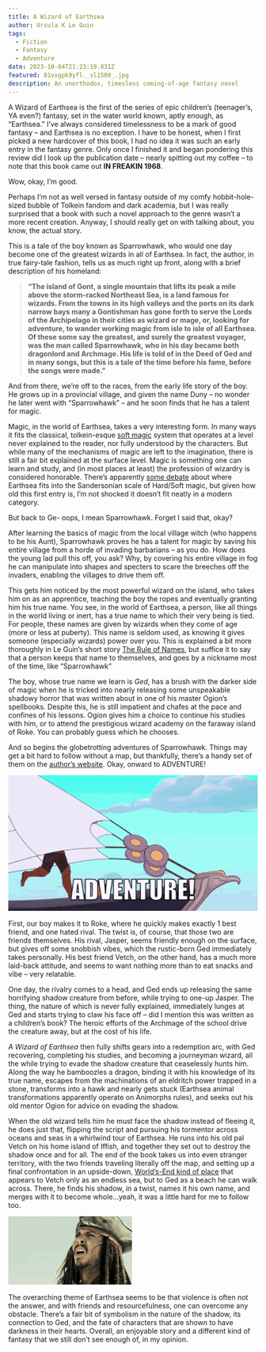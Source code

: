 ```yaml
---
title: A Wizard of Earthsea
author: Ursula K Le Guin
tags:
  - Fiction
  - Fantasy
  - Adventure
date: 2023-10-04T21:23:19.831Z
featured: 81vxgpk9yfl._sl1500_.jpg
description: An unorthodox, timesless coming-of-age fantasy novel
---
```

A Wizard of Earthsea is the first of the series of epic children’s (teenager’s, YA even?) fantasy, set in the water world known, aptly enough, as “Earthsea.” I’ve always considered timelessness to be a mark of good fantasy – and Earthsea is no exception. I have to be honest, when I first picked a new hardcover of this book, I had no idea it was such an early entry in the fantasy genre. Only once I finished it and began pondering this review did I look up the publication date – nearly spitting out my coffee – to note that this book came out **IN FREAKIN 1968**. 

Wow, okay, I’m good.

Perhaps I’m not as well versed in fantasy outside of my comfy hobbit-hole-sized bubble of Tolkein fandom and dark academia, but I was really surprised that a book with such a novel approach to the genre wasn’t a more recent creation. Anyway, I should really get on with talking about, you know, the actual story.

This is a tale of the boy known as Sparrowhawk, who would one day become one of the greatest wizards in all of Earthsea. In fact, the author, in true fairy-tale fashion, tells us as much right up front, along with a brief description of his homeland:

> **“The island of Gont, a single mountain that lifts its peak a mile above the storm-racked Northeast Sea, is a land famous for wizards. From the towns in its high valleys and the ports on its dark narrow bays many a Gontishman has gone forth to serve the Lords of the Archipelago in their cities as wizard or mage, or, looking for adventure, to wander working magic from isle to isle of all Earthsea. Of these some say the greatest, and surely the greatest voyager, was the man called Sparrowhawk, who in his day became both dragonlord and Archmage. His life is told of in the Deed of Ged and in many songs, but this is a tale of the time before his fame, before the songs were made.”**

And from there, we’re off to the races, from the early life story of the boy. He grows up in a provincial village, and given the name Duny – no wonder he later went with “Sparrowhawk” – and he soon finds that he has a talent for magic.

Magic, in the world of Earthsea, takes a very interesting form. In many ways it fits the classical, tolkein-esque [soft magic](https://habitwriting.com/hard-magic-vs-soft-magic/) system that operates at a level never explained to the reader, nor fully understood by the characters. But while many of the mechanisms of magic are left to the imagination, there is still a fair bit explained at the surface level. Magic is something one can learn and study, and (in most places at least) the profession of wizardry is considered honorable. There’s apparently [some debate](https://mythcreants.com/blog/building-earthsea-how-le-guin-laid-a-shaky-foundation-for-her-world/) about where Earthsea fits into the Sandersonian scale of Hard/Soft magic, but given how old this first entry is, I’m not shocked it doesn’t fit neatly in a modern category.

But back to Ge- oops, I mean Sparrowhawk. Forget I said that, okay?

After learning the basics of magic from the local village witch (who happens to be his Aunt), Sparrowhawk proves he has a talent for magic by saving his entire village from a horde of invading barbarians – as you do. How does the young lad pull this off, you ask? Why, by covering his entire village in fog he can manipulate into shapes and specters to scare the breeches off the invaders, enabling the villages to drive them off.

This gets him noticed by the most powerful wizard on the island, who takes him on as an apprentice, teaching the boy the ropes and eventually granting him his true name. You see, in the world of Earthsea, a person, like all things in the world living or inert, has a true name to which their very being is tied. For people, these names are given by wizards when they come of age (more or less at puberty). This name is seldom used, as knowing it gives someone (especially wizards) power over you. This is explained a bit more thoroughly in Le Guin’s short story [The Rule of Names](https://en.wikipedia.org/wiki/The_Rule_of_Names), but suffice it to say that a person keeps that name to themselves, and goes by a nickname most of the time, like “Sparrowhawk”

The boy, whose true name we learn is *Ged*, has a brush with the darker side of magic when he is tricked into nearly releasing some unspeakable shadowy horror that was written about in one of his master Ogion’s spellbooks. Despite this, he is still impatient and chafes at the pace and confines of his lessons. Ogion gives him a choice to continue his studies with him, or to attend the prestigious wizard academy on the faraway island of Roke. You can probably guess which he chooses.

And so begins the globetrotting adventures of Sparrowhawk. Things may get a bit hard to follow without a map, but thankfully, there’s a handy set of them on the [author’s website](https://www.ursulakleguin.com/maps-of-earthsea). Okay, onward to ADVENTURE!

![She-Ra adventure gif](adventure-shera.gif)

First, our boy makes it to Roke, where he quickly makes exactly 1 best friend, and one hated rival. The twist is, of course, that those two are friends themselves. His rival, Jasper, seems friendly enough on the surface, but gives off some snobbish vibes, which the rustic-born Ged immediately takes personally. His best friend Vetch, on the other hand, has a much more laid-back attitude, and seems to want nothing more than to eat snacks and vibe – very relatable.

One day, the rivalry comes to a head, and Ged ends up releasing the same horrifying shadow creature from before, while trying to one-up Jasper. The thing, the nature of which is never fully explained, immediately lunges at Ged and starts trying to claw his face off – did I mention this was written as a children’s book? The heroic efforts of the Archmage of the school drive the creature away, but at the cost of his life.

*A Wizard of Earthsea* then fully shifts gears into a redemption arc, with Ged recovering, completing his studies, and becoming a journeyman wizard, all the while trying to evade the shadow creature that ceaselessly hunts him. Along the way he bamboozles a dragon, binding it with his knowledge of its true name, escapes from the machinations of an eldritch power trapped in a stone, transforms into a hawk and nearly gets stuck (Earthsea animal transformations apparently operate on Animorphs rules), and seeks out his old mentor Ogion for advice on evading the shadow.

When the old wizard tells him he must face the shadow instead of fleeing it, he does just that, flipping the script and pursuing his tormentor across oceans and seas in a whirlwind tour of Earthsea. He runs into his old pal Vetch on his home island of Iffish, and together they set out to destroy the shadow once and for all. The end of the book takes us into even stranger territory, with the two friends traveling literally off the map, and setting up a final confrontation in an upside-down, [World’s-End kind of place](https://en.wikipedia.org/wiki/List_of_locations_in_Pirates_of_the_Caribbean#Davy_Jones'_Locker) that appears to Vetch only as an endless sea, but to Ged as a beach he can walk across. There, he finds his shadow, in a twist, names it his own name, and merges with it to become whole…yeah, it was a little hard for me to follow too.

![Jack Sparrow confused, then running](giphy.gif)

The overarching theme of Earthsea seems to be that violence is often not the answer, and with friends and resourcefulness, one can overcome any obstacle. There’s a fair bit of symbolism in the nature of the shadow, its connection to Ged, and the fate of characters that are shown to have darkness in their hearts. Overall, an enjoyable story and a different kind of fantasy that we still don’t see enough of, in my opinion.